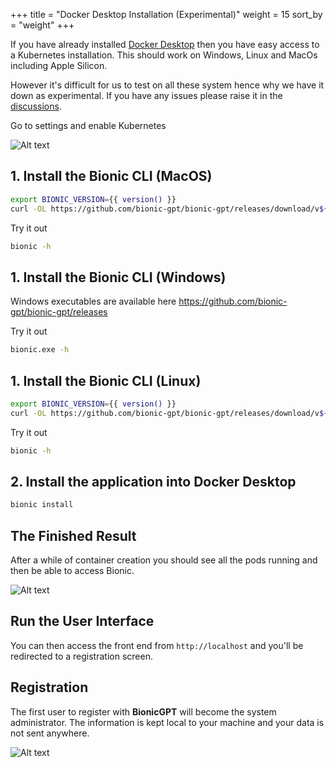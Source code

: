 +++
title = "Docker Desktop Installation (Experimental)"
weight = 15
sort_by = "weight"
+++

If you have already installed [Docker Desktop](https://www.docker.com/products/docker-desktop/) then you have easy access to a Kubernetes installation. This should work on Windows, Linux and MacOs including Apple Silicon.

However it's difficult for us to test on all these system hence why we have it down as experimental. If you have any issues please raise it in the [discussions](https://github.com/bionic-gpt/bionic-gpt/discussions).

Go to settings and enable Kubernetes

![Alt text](../docker-desktop.png "Docker Desktop")


## 1. Install the Bionic CLI (MacOS)

```sh
export BIONIC_VERSION={{ version() }}
curl -OL https://github.com/bionic-gpt/bionic-gpt/releases/download/v${BIONIC_VERSION}/bionic-cli-darwin && chmod +x ./bionic-cli-darwin && sudo mv ./bionic-cli-darwin /usr/local/bin/bionic
```

Try it out

```sh
bionic -h
```

## 1. Install the Bionic CLI (Windows)

Windows executables are available here https://github.com/bionic-gpt/bionic-gpt/releases

Try it out

```sh
bionic.exe -h
```

## 1. Install the Bionic CLI (Linux)

```sh
export BIONIC_VERSION={{ version() }}
curl -OL https://github.com/bionic-gpt/bionic-gpt/releases/download/v${BIONIC_VERSION}/bionic-cli-linux && chmod +x ./bionic-cli-linux && sudo mv ./bionic-cli-linux /usr/local/bin/bionic
```

Try it out

```sh
bionic -h
```

## 2. Install the application into Docker Desktop

```sh
bionic install
```

## The Finished Result

After a while of container creation you should see all the pods running and then be able to access Bionic.


![Alt text](../bionic-startup-k9s.png "Bionic K9s")

## Run the User Interface

You can then access the front end from `http://localhost` and you'll be redirected to a registration screen.

## Registration

The first user to register with **BionicGPT** will become the system administrator. The information is kept local to your machine and your data is not sent anywhere.

![Alt text](../initial-screen.png "Start Screen")